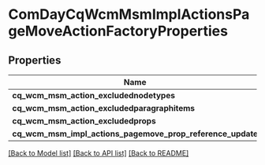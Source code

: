 # ComDayCqWcmMsmImplActionsPageMoveActionFactoryProperties

## Properties
Name | Type | Description | Notes
------------ | ------------- | ------------- | -------------
**cq_wcm_msm_action_excludednodetypes** | [***::models::ConfigNodePropertyArray**](configNodePropertyArray.md) |  | [optional] 
**cq_wcm_msm_action_excludedparagraphitems** | [***::models::ConfigNodePropertyArray**](configNodePropertyArray.md) |  | [optional] 
**cq_wcm_msm_action_excludedprops** | [***::models::ConfigNodePropertyArray**](configNodePropertyArray.md) |  | [optional] 
**cq_wcm_msm_impl_actions_pagemove_prop_reference_update** | [***::models::ConfigNodePropertyBoolean**](configNodePropertyBoolean.md) |  | [optional] 

[[Back to Model list]](../README.md#documentation-for-models) [[Back to API list]](../README.md#documentation-for-api-endpoints) [[Back to README]](../README.md)


